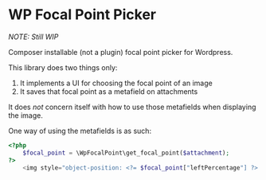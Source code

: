 # WP Focal Point Picker

*NOTE: Still WIP*

Composer installable (not a plugin) focal point picker for Wordpress.

This library does two things only:
1. It implements a UI for choosing the focal point of an image
2. It saves that focal point as a metafield on attachments

It does *not* concern itself with how to use those metafields when displaying the image.

One way of using the metafields is as such:
```php
<?php
    $focal_point = \WpFocalPoint\get_focal_point($attachment); 
?>
    <img style="object-position: <?= $focal_point["leftPercentage"] ?> <?= $focal_point["topPercentage"] ?>;" />
```